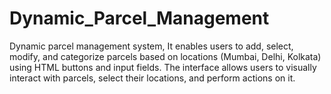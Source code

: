 # Dynamic_Parcel_Management
Dynamic parcel management system, It enables users to add, select, modify, and categorize parcels based on locations (Mumbai, Delhi, Kolkata) using HTML buttons and input fields. The interface allows users to visually interact with parcels, select their locations, and perform actions on it.
<img src = "">

